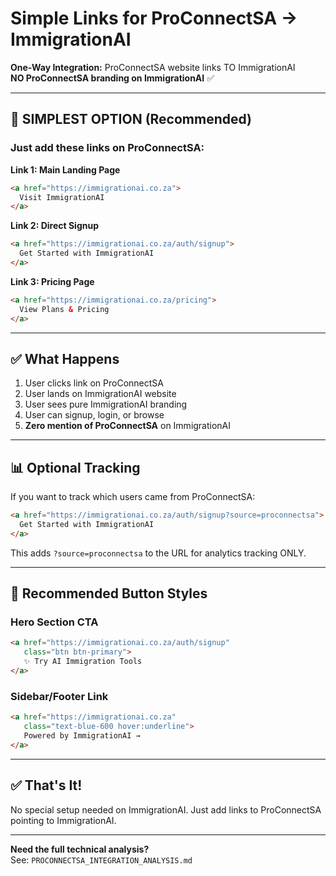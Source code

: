 # Simple Links for ProConnectSA → ImmigrationAI

**One-Way Integration:** ProConnectSA website links TO ImmigrationAI  
**NO ProConnectSA branding on ImmigrationAI** ✅

---

## 🎯 SIMPLEST OPTION (Recommended)

### Just add these links on ProConnectSA:

**Link 1: Main Landing Page**
```html
<a href="https://immigrationai.co.za">
  Visit ImmigrationAI
</a>
```

**Link 2: Direct Signup**
```html
<a href="https://immigrationai.co.za/auth/signup">
  Get Started with ImmigrationAI
</a>
```

**Link 3: Pricing Page**
```html
<a href="https://immigrationai.co.za/pricing">
  View Plans & Pricing
</a>
```

---

## ✅ What Happens

1. User clicks link on ProConnectSA
2. User lands on ImmigrationAI website
3. User sees pure ImmigrationAI branding
4. User can signup, login, or browse
5. **Zero mention of ProConnectSA** on ImmigrationAI

---

## 📊 Optional Tracking

If you want to track which users came from ProConnectSA:

```html
<a href="https://immigrationai.co.za/auth/signup?source=proconnectsa">
  Get Started with ImmigrationAI
</a>
```

This adds `?source=proconnectsa` to the URL for analytics tracking ONLY.

---

## 🎯 Recommended Button Styles

### Hero Section CTA
```html
<a href="https://immigrationai.co.za/auth/signup" 
   class="btn btn-primary">
   ✨ Try AI Immigration Tools
</a>
```

### Sidebar/Footer Link
```html
<a href="https://immigrationai.co.za" 
   class="text-blue-600 hover:underline">
   Powered by ImmigrationAI →
</a>
```

---

## ✅ That's It!

No special setup needed on ImmigrationAI. Just add links to ProConnectSA pointing to ImmigrationAI.

---

**Need the full technical analysis?**  
See: `PROCONNECTSA_INTEGRATION_ANALYSIS.md`

